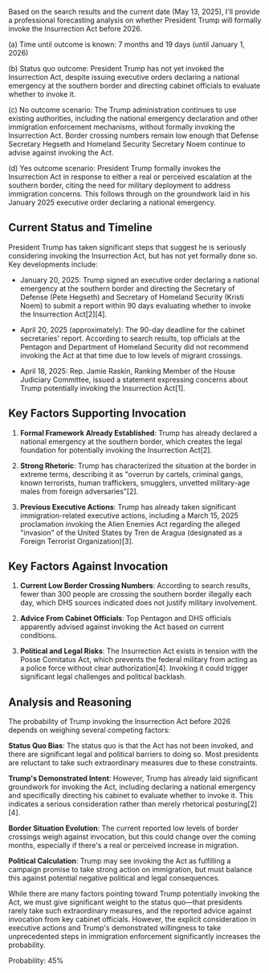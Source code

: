 Based on the search results and the current date (May 13, 2025), I'll provide a professional forecasting analysis on whether President Trump will formally invoke the Insurrection Act before 2026.

(a) Time until outcome is known: 7 months and 19 days (until January 1, 2026)

(b) Status quo outcome: President Trump has not yet invoked the Insurrection Act, despite issuing executive orders declaring a national emergency at the southern border and directing cabinet officials to evaluate whether to invoke it.

(c) No outcome scenario: The Trump administration continues to use existing authorities, including the national emergency declaration and other immigration enforcement mechanisms, without formally invoking the Insurrection Act. Border crossing numbers remain low enough that Defense Secretary Hegseth and Homeland Security Secretary Noem continue to advise against invoking the Act.

(d) Yes outcome scenario: President Trump formally invokes the Insurrection Act in response to either a real or perceived escalation at the southern border, citing the need for military deployment to address immigration concerns. This follows through on the groundwork laid in his January 2025 executive order declaring a national emergency.

## Current Status and Timeline

President Trump has taken significant steps that suggest he is seriously considering invoking the Insurrection Act, but has not yet formally done so. Key developments include:

- January 20, 2025: Trump signed an executive order declaring a national emergency at the southern border and directing the Secretary of Defense (Pete Hegseth) and Secretary of Homeland Security (Kristi Noem) to submit a report within 90 days evaluating whether to invoke the Insurrection Act[2][4].

- April 20, 2025 (approximately): The 90-day deadline for the cabinet secretaries' report. According to search results, top officials at the Pentagon and Department of Homeland Security did not recommend invoking the Act at that time due to low levels of migrant crossings.

- April 18, 2025: Rep. Jamie Raskin, Ranking Member of the House Judiciary Committee, issued a statement expressing concerns about Trump potentially invoking the Insurrection Act[1].

## Key Factors Supporting Invocation

1. **Formal Framework Already Established**: Trump has already declared a national emergency at the southern border, which creates the legal foundation for potentially invoking the Insurrection Act[2].

2. **Strong Rhetoric**: Trump has characterized the situation at the border in extreme terms, describing it as "overrun by cartels, criminal gangs, known terrorists, human traffickers, smugglers, unvetted military-age males from foreign adversaries"[2].

3. **Previous Executive Actions**: Trump has already taken significant immigration-related executive actions, including a March 15, 2025 proclamation invoking the Alien Enemies Act regarding the alleged "invasion" of the United States by Tren de Aragua (designated as a Foreign Terrorist Organization)[3].

## Key Factors Against Invocation

1. **Current Low Border Crossing Numbers**: According to search results, fewer than 300 people are crossing the southern border illegally each day, which DHS sources indicated does not justify military involvement.

2. **Advice From Cabinet Officials**: Top Pentagon and DHS officials apparently advised against invoking the Act based on current conditions.

3. **Political and Legal Risks**: The Insurrection Act exists in tension with the Posse Comitatus Act, which prevents the federal military from acting as a police force without clear authorization[4]. Invoking it could trigger significant legal challenges and political backlash.

## Analysis and Reasoning

The probability of Trump invoking the Insurrection Act before 2026 depends on weighing several competing factors:

**Status Quo Bias**: The status quo is that the Act has not been invoked, and there are significant legal and political barriers to doing so. Most presidents are reluctant to take such extraordinary measures due to these constraints.

**Trump's Demonstrated Intent**: However, Trump has already laid significant groundwork for invoking the Act, including declaring a national emergency and specifically directing his cabinet to evaluate whether to invoke it. This indicates a serious consideration rather than merely rhetorical posturing[2][4].

**Border Situation Evolution**: The current reported low levels of border crossings weigh against invocation, but this could change over the coming months, especially if there's a real or perceived increase in migration.

**Political Calculation**: Trump may see invoking the Act as fulfilling a campaign promise to take strong action on immigration, but must balance this against potential negative political and legal consequences.

While there are many factors pointing toward Trump potentially invoking the Act, we must give significant weight to the status quo—that presidents rarely take such extraordinary measures, and the reported advice against invocation from key cabinet officials. However, the explicit consideration in executive actions and Trump's demonstrated willingness to take unprecedented steps in immigration enforcement significantly increases the probability.

Probability: 45%